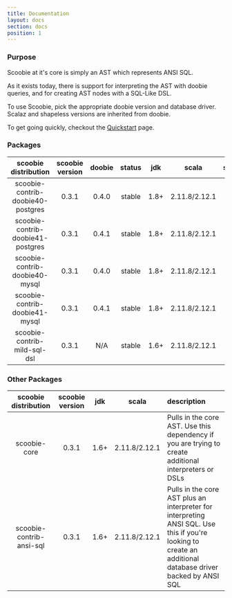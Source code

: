 ```yaml
---
title: Documentation
layout: docs
section: docs
position: 1
---
```


### Purpose

Scoobie at it's core is simply an AST which represents ANSI SQL.

As it exists today, there is support for interpreting the AST with doobie queries, and for creating AST nodes with a SQL-Like DSL.

To use Scoobie, pick the appropriate doobie version and database driver. Scalaz and shapeless versions are inherited from doobie.

To get going quickly, checkout the [Quickstart](./quickstart.html) page.

### Packages

| scoobie distribution              | scoobie version | doobie | status | jdk  | scala          | scalaz | scalaz-stream  | shapeless |
|:---------------------------------:|:---------------:|:------:|:------:|:----:|:--------------:|:------:|:--------------:|:---------:|
| scoobie-contrib-doobie40-postgres | 0.3.1           |  0.4.0 | stable | 1.8+ | 2.11.8/2.12.1  |   7.2  |      0.8a      |    2.3    |
| scoobie-contrib-doobie41-postgres | 0.3.1           |  0.4.1 | stable | 1.8+ | 2.11.8/2.12.1  |   7.2  |      0.8a      |    2.3    |
| scoobie-contrib-doobie40-mysql    | 0.3.1           |  0.4.0 | stable | 1.8+ | 2.11.8/2.12.1  |   7.2  |      0.8a      |    2.3    |
| scoobie-contrib-doobie41-mysql    | 0.3.1           |  0.4.1 | stable | 1.8+ | 2.11.8/2.12.1  |   7.2  |      0.8a      |    2.3    |
| scoobie-contrib-mild-sql-dsl      | 0.3.1           |  N/A   | stable | 1.6+ | 2.11.8/2.12.1  |   N/A  |      N/A       |    N/A    |

### Other Packages

| scoobie distribution              | scoobie version | jdk   | scala          | description                                                                                                                                                    |
|:---------------------------------:|:---------------:|:-----:|:--------------:|:---------------------------------------------------------------------------------------------------------------------------------------------------------------|
| scoobie-core                      | 0.3.1           |  1.6+ | 2.11.8/2.12.1  | Pulls in the core AST. Use this dependency if you are trying to create additional interpreters or DSLs                                                         |
| scoobie-contrib-ansi-sql          | 0.3.1           |  1.6+ | 2.11.8/2.12.1  | Pulls in the core AST plus an interpreter for interpreting ANSI SQL. Use this if you're looking to create an additional database driver backed by ANSI SQL     |

